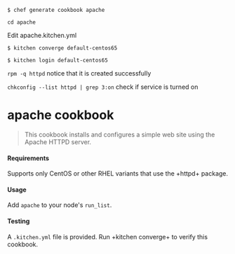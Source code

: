 `$ chef generate cookbook apache`

`cd apache`

Edit apache\.kitchen.yml

`$ kitchen converge default-centos65`

`$ kitchen login default-centos65`

`rpm -q httpd` notice that it is created successfully

`chkconfig --list httpd | grep 3:on` check if service is turned on

# apache cookbook
> This cookbook installs and configures a simple web site using the Apache HTTPD server.

#### Requirements

Supports only CentOS or other RHEL variants that use the +httpd+ package.

#### Usage

Add `apache` to your node's `run_list`.

#### Testing

A `.kitchen.yml` file is provided.  Run +kitchen converge+ to verify this cookbook.

